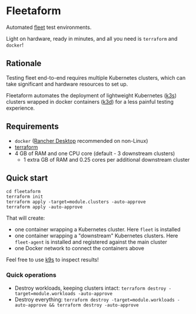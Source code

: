 # Fleetaform

Automated [fleet](https://fleet.rancher.io/) test environments.

Light on hardware, ready in minutes, and all you need is `terraform` and `docker`!

## Rationale
Testing fleet end-to-end requires multiple Kubernetes clusters, which can take significant and hardware resources to set up.

Fleetaform automates the deployment of lightweight Kubernetes ([k3s](https://k3s.io/)) clusters wrapped in docker containers ([k3d](https://k3d.io)) for a less painful testing experience.

## Requirements
 - `docker` ([Rancher Desktop](https://rancherdesktop.io/) recommended on non-Linux)
 - [terraform](https://www.terraform.io/downloads)
 - 4 GB of RAM and one CPU core (default - 3 downstream clusters)
   - 1 extra GB of RAM and 0.25 cores per additional downstream cluster

## Quick start

```
cd fleetaform
terraform init
terraform apply -target=module.clusters -auto-approve
terraform apply -auto-approve
```

That will create:
- one container wrapping a Kubernetes cluster. Here `fleet` is installed
- one container wrapping a "downstream" Kubernetes clusters. Here `fleet-agent` is installed and registered against the main cluster
- one Docker network to connect the containers above

Feel free to use [k9s](https://k9scli.io/) to inspect results!

### Quick operations

- Destroy workloads, keeping clusters intact: `terraform destroy -target=module.workloads -auto-approve`
- Destroy everything: `terraform destroy -target=module.workloads -auto-approve && terraform destroy -auto-approve`
